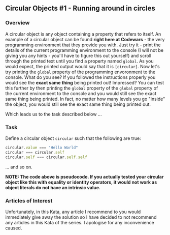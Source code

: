## Circular Objects #1 - Running around in circles

### Overview

A circular object is any object containing a property that refers to itself.  An example of a circular object can be found **right here at Codewars** - the very programming environment that they provide you with.  Just try it - print the details of the current programming environment to the console (I will not be giving you any hints - you'll have to figure this out yourself) and scroll through the printed text until you find a property named ```global```.  As you would expect, the printed output would say that it is ```[circular]```.  Now let's try printing the ```global``` property of the programming envoronment to the console.  What do you see?  If you followed the instructions properly you would see the **exact same thing** being printed out!  Impressed?  You can test this further by then printing the ```global``` property of the ```global``` property of the current environment to the console and you would still see the exact same thing being printed.  In fact, no matter how many levels you go "inside" the object, you would still see the exact same thing being printed out.

Which leads us to the task described below ... 

### Task

Define a circular object ```circular``` such that the following are true:

```javascript
circular.value === "Hello World"
circular === circular.self
circular.self === circular.self.self
```

... and so on.

**NOTE: The code above is pseudocode.  If you actually tested your circular object like this with equality or identity operators, it would not work as object literals do not have an intrinsic value.**

### Articles of Interest

Unfortunately, in this Kata, any article I recommend to you would immediately give away the solution so I have decided to not recommend any articles in this Kata of the series.  I apologise for any inconvenience caused.